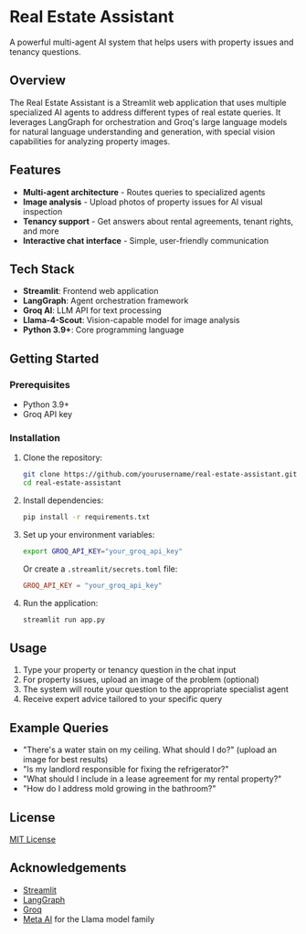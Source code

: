 # Real Estate Assistant

A powerful multi-agent AI system that helps users with property issues and tenancy questions.

## Overview

The Real Estate Assistant is a Streamlit web application that uses multiple specialized AI agents to address different types of real estate queries. It leverages LangGraph for orchestration and Groq's large language models for natural language understanding and generation, with special vision capabilities for analyzing property images.

## Features

- **Multi-agent architecture** - Routes queries to specialized agents
- **Image analysis** - Upload photos of property issues for AI visual inspection
- **Tenancy support** - Get answers about rental agreements, tenant rights, and more
- **Interactive chat interface** - Simple, user-friendly communication

## Tech Stack

- **Streamlit**: Frontend web application
- **LangGraph**: Agent orchestration framework
- **Groq AI**: LLM API for text processing
- **Llama-4-Scout**: Vision-capable model for image analysis
- **Python 3.9+**: Core programming language

## Getting Started

### Prerequisites

- Python 3.9+
- Groq API key

### Installation

1. Clone the repository:

   ```bash
   git clone https://github.com/yourusername/real-estate-assistant.git
   cd real-estate-assistant
   ```

2. Install dependencies:

   ```bash
   pip install -r requirements.txt
   ```

3. Set up your environment variables:

   ```bash
   export GROQ_API_KEY="your_groq_api_key"
   ```

   Or create a `.streamlit/secrets.toml` file:

   ```toml
   GROQ_API_KEY = "your_groq_api_key"
   ```

4. Run the application:
   ```bash
   streamlit run app.py
   ```

## Usage

1. Type your property or tenancy question in the chat input
2. For property issues, upload an image of the problem (optional)
3. The system will route your question to the appropriate specialist agent
4. Receive expert advice tailored to your specific query

## Example Queries

- "There's a water stain on my ceiling. What should I do?" (upload an image for best results)
- "Is my landlord responsible for fixing the refrigerator?"
- "What should I include in a lease agreement for my rental property?"
- "How do I address mold growing in the bathroom?"

## License

[MIT License](LICENSE)

## Acknowledgements

- [Streamlit](https://streamlit.io/)
- [LangGraph](https://github.com/langchain-ai/langgraph)
- [Groq](https://groq.com/)
- [Meta AI](https://ai.meta.com/) for the Llama model family
